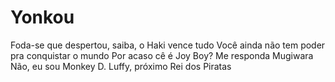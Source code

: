 # Yonkou

Foda-se que despertou, saiba, o Haki vence tudo
Você ainda não tem poder pra conquistar o mundo
Por acaso cê é Joy Boy? Me responda Mugiwara
Não, eu sou Monkey D. Luffy, próximo Rei dos Piratas
